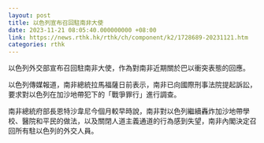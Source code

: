 ```yaml
---
layout: post
title: 以色列宣布召回駐南非大使
date: 2023-11-21 08:05:40.000000000 +08:00
link: https://news.rthk.hk/rthk/ch/component/k2/1728689-20231121.htm
categories: rthk
---
```


以色列外交部宣布召回駐南非大使，作為對南非近期關於巴以衝突表態的回應。

以色列傳媒報道，南非總統拉馬福薩日前表示，南非已向國際刑事法院提起訴訟，要求對以色列在加沙地帶犯下的「戰爭罪行」進行調查。

南非總統府部長恩特沙韋尼今個月較早時說，南非對以色列繼續轟炸加沙地帶學校、醫院和平民的做法，以及關閉人道主義通道的行為感到失望，南非內閣決定召回所有駐以色列的外交人員。
